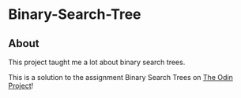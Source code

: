 # Binary-Search-Tree

## About

This project taught me a lot about binary search trees.

This is a solution to the assignment Binary Search Trees on [The Odin Project](https://www.theodinproject.com/lessons/javascript-binary-search-trees)!
